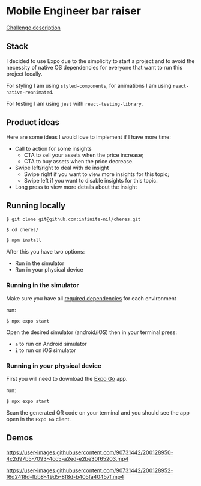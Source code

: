 # Mobile Engineer bar raiser

[Challenge description](https://different-sense-bcc.notion.site/Mobile-Engineer-bar-raiser-adc77f2ac0144b42b5a0f43741f13cd2)

## Stack

I decided to use Expo due to the simplicity to start a project and to avoid the necessity of native OS dependencies for everyone that want to run this project locally.

For styling I am using `styled-components`, for animations I am using `react-native-reanimated`.

For testing I am using `jest` with `react-testing-library`.

## Product ideas

Here are some ideas I would love to implement if I have more time:

- Call to action for some insights
  - CTA to sell your assets when the price increase;
  - CTA to buy assets when the price decrease.
- Swipe left/right to deal with de insight
  - Swipe right if you want to view more insights for this topic;
  - Swipe left if you want to disable insights for this topic.
- Long press to view more details about the insight

## Running locally

```
$ git clone git@github.com:infinite-nil/cheres.git

$ cd cheres/

$ npm install
```

After this you have two options:

- Run in the simulator
- Run in your physical device

### Running in the simulator

Make sure you have all [required dependencies](https://reactnative.dev/docs/environment-setup) for each environment

run:

```
$ npx expo start
```

Open the desired simulator (android/iOS) then in your terminal press:

- `a` to run on Android simulator
- `i` to run on iOS simulator

### Running in your physical device

First you will need to download the [Expo Go](https://expo.dev/client) app.

run:

```
$ npx expo start
```

Scan the generated QR code on your terminal and you should see the app open in the `Expo Go` client.

## Demos

https://user-images.githubusercontent.com/90731442/200128950-4c2d97b5-7093-4cc5-a2ed-e2be30f65203.mp4

https://user-images.githubusercontent.com/90731442/200128952-f6d2418d-fbb8-49d5-8f8d-b405fa40457f.mp4
